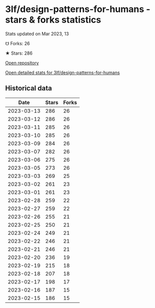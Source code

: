 # 3lf/design-patterns-for-humans - stars & forks statistics

Stats updated on Mar 2023, 13

☋ Forks: 26

★ Stars: 286

[Open repository](https://github.com/3lf/design-patterns-for-humans)

[Open detailed stats for 3lf/design-patterns-for-humans](https://reviewgithub.com/rep/3lf/design-patterns-for-humans)

## Historical data
| Date | Stars | Forks |
|------|-------|-------|
| 2023-03-13 | 286 | 26 | 
| 2023-03-12 | 286 | 26 | 
| 2023-03-11 | 285 | 26 | 
| 2023-03-10 | 285 | 26 | 
| 2023-03-09 | 284 | 26 | 
| 2023-03-07 | 282 | 26 | 
| 2023-03-06 | 275 | 26 | 
| 2023-03-05 | 273 | 26 | 
| 2023-03-03 | 269 | 25 | 
| 2023-03-02 | 261 | 23 | 
| 2023-03-01 | 261 | 23 | 
| 2023-02-28 | 259 | 22 | 
| 2023-02-27 | 259 | 22 | 
| 2023-02-26 | 255 | 21 | 
| 2023-02-25 | 250 | 21 | 
| 2023-02-24 | 249 | 21 | 
| 2023-02-22 | 246 | 21 | 
| 2023-02-21 | 246 | 21 | 
| 2023-02-20 | 236 | 19 | 
| 2023-02-19 | 215 | 18 | 
| 2023-02-18 | 207 | 18 | 
| 2023-02-17 | 198 | 17 | 
| 2023-02-16 | 187 | 15 | 
| 2023-02-15 | 186 | 15 | 

